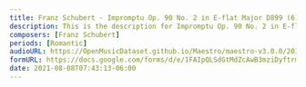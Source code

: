 ```yaml
---
title: Franz Schubert - Impromptu Op. 90 No. 2 in E-flat Major D899 (6)
description: This is the description for Impromptu Op. 90 No. 2 in E-flat Major D899 by Franz Schubert
composers: [Franz Schubert]
periods: [Romantic]
audioURL: https://OpenMusicDataset.github.io/Maestro/maestro-v3.0.0/2013/ORIG-MIDI_01_7_8_13_Group__MID--AUDIO_03_R2_2013_wav--2.midi
formURL: https://docs.google.com/forms/d/e/1FAIpQLSdGtMdZcAwB3mziDyftrmZYv4FAOAxGJrzlwgzy8fxlFGwIcg/viewform
date: 2021-08-08T07:43:13-06:00
---
```

